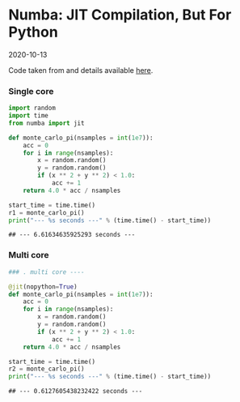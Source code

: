 Numba: JIT Compilation, But For Python
================
2020-10-13

Code taken from and details available
[here](https://towardsdatascience.com/numba-jit-compilation-but-for-python-373fc2f848d6).

### Single core

``` python
import random
import time
from numba import jit

def monte_carlo_pi(nsamples = int(1e7)):
    acc = 0
    for i in range(nsamples):
        x = random.random()
        y = random.random()
        if (x ** 2 + y ** 2) < 1.0:
            acc += 1
    return 4.0 * acc / nsamples

start_time = time.time()
r1 = monte_carlo_pi()
print("--- %s seconds ---" % (time.time() - start_time))
```

    ## --- 6.61634635925293 seconds ---

### Multi core

``` python
### . multi core ----

@jit(nopython=True)
def monte_carlo_pi(nsamples = int(1e7)):
    acc = 0
    for i in range(nsamples):
        x = random.random()
        y = random.random()
        if (x ** 2 + y ** 2) < 1.0:
            acc += 1
    return 4.0 * acc / nsamples

start_time = time.time()
r2 = monte_carlo_pi()
print("--- %s seconds ---" % (time.time() - start_time))
```

    ## --- 0.6127605438232422 seconds ---
